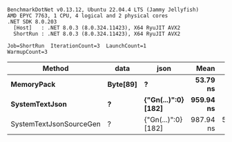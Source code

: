 ```

BenchmarkDotNet v0.13.12, Ubuntu 22.04.4 LTS (Jammy Jellyfish)
AMD EPYC 7763, 1 CPU, 4 logical and 2 physical cores
.NET SDK 8.0.203
  [Host]   : .NET 8.0.3 (8.0.324.11423), X64 RyuJIT AVX2
  ShortRun : .NET 8.0.3 (8.0.324.11423), X64 RyuJIT AVX2

Job=ShortRun  IterationCount=3  LaunchCount=1  
WarmupCount=3  

```
| Method                  | data     | json                | Mean      | Error      | StdDev    | Min       | Max         | Gen0   | Allocated |
|------------------------ |--------- |-------------------- |----------:|-----------:|----------:|----------:|------------:|-------:|----------:|
| **MemoryPack**              | **Byte[89]** | **?**                   |  **53.79 ns** |   **3.759 ns** |  **0.206 ns** |  **53.56 ns** |    **53.94 ns** | **0.0012** |     **104 B** |
| **SystemTextJson**          | **?**        | **{&quot;Gn(...)&quot;:0} [182]** | **959.94 ns** |  **72.017 ns** |  **3.947 ns** | **957.00 ns** |   **964.43 ns** |      **-** |     **104 B** |
| SystemTextJsonSourceGen | ?        | {&quot;Gn(...)&quot;:0} [182] | 987.94 ns | 582.314 ns | 31.919 ns | 965.96 ns | 1,024.55 ns |      - |     104 B |
